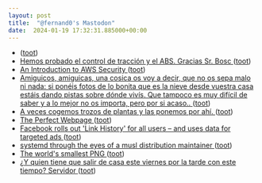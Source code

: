 ```yaml
---
layout: post
title:  "@fernand0's Mastodon"
date:  2024-01-19 17:32:31.885000+00:00
---
```

*  [ ](https://mastodon.cloud/@torresburriel) ([toot](https://mastodon.social/@fernand0/111783808328221427))
*  [Hemos probado el control de tracción y el ABS. Gracias Sr. Bosc ](https://mastodon.social/@fernand0/111783786729181884) ([toot](https://mastodon.social/@fernand0/111783786729181884))
*  [An Introduction to AWS Security ](https://www.tripwire.com/state-of-security/introduction-aws-securit) ([toot](https://mastodon.social/@fernand0/111783772682133485))
*  [Amiguicos, amiguicas, una cosica os voy a decir, que no os sepa malo ni nada: si ponéis fotos de lo bonita que es la nieve desde vuestra casa estáis dando pistas sobre dónde vivís. Que tampoco es muy difícil de saber y a lo mejor no os importa, pero por si acaso.. ](https://mastodon.social/@fernand0/111783745353840040) ([toot](https://mastodon.social/@fernand0/111783745353840040))
*  [A veces cogemos trozos de plantas y las ponemos por ahí. ](https://avecesunafoto.wordpress.com/2024/01/19/a-veces-cogemos-trozos-de-plantas-y-las-ponemos-por-ahi) ([toot](https://mastodon.social/@fernand0/111783744275551174))
*  [The Perfect Webpage ](https://www.theverge.com/c/23998379/google-search-seo-algorithm-webpage-optimizatio) ([toot](https://mastodon.social/@fernand0/111783643018616309))
*  [Facebook rolls out 'Link History' for all users – and uses data for targeted ads ](https://searchengineland.com/facebook-link-history-targeted-ads-43619) ([toot](https://mastodon.social/@fernand0/111783567766913264))
*  [systemd through the eyes of a musl distribution maintainer ](https://catfox.life/2024/01/05/systemd-through-the-eyes-of-a-musl-distribution-maintainer) ([toot](https://mastodon.social/@fernand0/111783413249450311))
*  [The world's smallest PNG ](https://evanhahn.com/worlds-smallest-png) ([toot](https://mastodon.social/@fernand0/111783349187339252))
*  [¿Y quien tiene que salir de casa este viernes por la tarde con este tiempo? Servidor ](https://mastodon.social/@fernand0/111783256450556521) ([toot](https://mastodon.social/@fernand0/111783256450556521))
